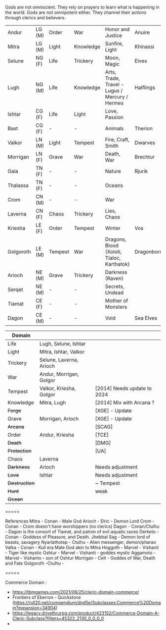 Gods are not omniscient. They rely on prayers to learn what is happening in the world.
Gods are not omnipotent either. They channel their actions through clerics and believers.


|           |        |         |           |                                                |            |            |
| --------- | ------ | ------- | --------- | ---------------------------------------------- | ---------- | ---------- |
| Andur     | LG (M) | Order   | War       | Honor and Justice                              | Anuire     |            |
| Mitra     | LG (M) | Light   | Knowledge | Sunfire, Light                                 | Khinassi   |            |
| Selune    | NG (F) | Life    | Trickery  | Moon, Magic                                    | Elves      |            |
| Lugh      | NG (M) | Life    | Knowledge | Arts, Trade, Travel - Lugus / Mercury / Hermes | Halflings  | Bards      |
| Ishtar    | CG (F) | Life    | Light     | Love, Passion                                  |            |            |
| Bast      | CG (F) | -       | -         | Animals                                        | Therion    | Rangers    |
| Valkor    | LN (M) | Light   | Tempest   | Fire, Craft, Smith                             | Dwarves    |            |
| Morrigan  | LN (F) | Grave   | War       | Death, War                                     | Brechtur   |            |
| Gaia      | TN (F) | -       | -         | Nature                                         | Rjurik     | Druids     |
| Thalassa  | TN (F) | -       | -         | Oceans                                         |            | Sea Druids |
| Crom      | CN (M) | -       | -         | War                                            |            |            |
| Laverna   | CN (F) | Chaos   | Trickery  | Lies, Chaos                                    |            |            |
| Kriesha   | LE (F) | Order   | Tempest   | Winter                                         | Vos        |            |
| Golgoroth | LE (M) | Tempest | War       | Dragons, Blood (Xoloti, Tlaloc, Karthatok)     | Dragonborn |            |
| Arioch    | NE (M) | Grave   | Trickery  | Darkness (Raven)                               |            |            |
| Serqet    | NE (M) | -       | -         | Secrets, Undead                                |            | Warlocks   |
| Tiamat    | CE (F) | -       | -         | Mother of Monsters                             |            |            |
| Dagon     | CE (M) | -       | -         | Void                                           | Sea Elves  | Warlocks   |


| Domain          |                         |                             |
| --------------- | ----------------------- | --------------------------- |
| Life            | Lugh, Selune, Ishtar    |                             |
| Light           | Mitra, Ishtar, Valkor   |                             |
| Trickery        | Selune, Laverna, Arioch |                             |
| War             | Andur, Morrigan, Golgor |                             |
| Tempest         | Valkor, Kriesha, Golgor | [2014] Needs update to 2024 |
| Knowledge       | Mitra, Lugh             | [2014] Mix with Arcana ?    |
| ~~Forge~~       |                         | [XGE] - Update              |
| Grave           | Morrigan, Arioch        | [XGE] - Update              |
| ~~Arcana~~      |                         | [SCAG]                      |
| Order           | Andur, Kriesha          | [TCE]                       |
| ~~Death~~       |                         | [DMG]                       |
| ~~Protection~~  |                         | [UA]                        |
| Chaos           | Laverna                 |                             |
| ~~Darkness~~    | Arioch                  | Needs adjustment            |
| ~~Love~~        | Ishtar                  | Needs adjustment            |
| ~~Destruction~~ |                         | ~ Tempest                   |
| ~~Hunt~~        |                         | weak                        |
| ~~Ocean~~       |                         |                             |




=====

References
Mitra - Conan - Male God
Arioch - Elric - Demon Lord
Crom - Conan - Crom doesn't have worshippers (no clerics)
Dagon - Conan/Ctulhu - Dagon is the consort of Tiamat, and patron of evil aquatic races
Derketo - Conan - Goddess of Pleasure, and Death. 
Jhebbal Sag - Demon lord of beasts, savagery
Nyarlathotep - Ctulhu - Alien messenger, demon/pharao
Valka - Conan - Kull era Male God akin to Mitra
Hoggoth - Marvel - Vishanti - Tiger like mystic
Oshtur - Marvel - Vishanti - goddes mystic
Aggamoto - Marvel - Vishanto - son of Oshtur
Morrigan - Celt - Goddes of War, Death and Fate
Golgoroth -Ctulhu -  

=====

Commerce Domain : 
- https://tbmgames.com/2021/06/25/cleric-domain-commerce/
- Frontiers of Eberron - Quickstone (https://roll20.net/compendium/dnd5e/Subclasses:Commerce%20Domain?expansion=34904)
- https://legacy.drivethrurpg.com/product/423152/Commerce-Domain-A-Cleric-Subclass?filters=45322_2130_0_0_0_0
- 